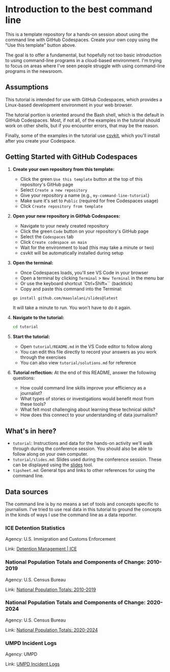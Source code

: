 # Introduction to the best command line

This is a template repository for a hands-on session about using the command line with GitHub Codespaces. Create your own copy using the "Use this template" button above.

The goal is to offer a fundamental, but hopefully not too basic introduction to using command-line programs in a cloud-based environment. I'm trying to focus on areas where I've seen people struggle with using command-line programs in the newsroom. 

## Assumptions

This tutorial is intended for use with GitHub Codespaces, which provides a Linux-based development environment in your web browser.

The tutorial portion is oriented around the Bash shell, which is the default in GitHub Codespaces. Most, if not all, of the examples in the tutorial should work on other shells, but if you encounter errors, that may be the reason.

Finally, some of the examples in the tutorial use [csvkit](https://github.com/wireservice/csvkit), which you'll install after you create your Codespace.

## Getting Started with GitHub Codespaces

1. **Create your own repository from this template:**
   - Click the green `Use this template` button at the top of this repository's GitHub page
   - Select `Create a new repository`
   - Give your repository a name (e.g., `my-command-line-tutorial`)
   - Make sure it's set to `Public` (required for free Codespaces usage)
   - Click `Create repository from template`

2. **Open your new repository in GitHub Codespaces:**
   - Navigate to your newly created repository
   - Click the green `Code` button on your repository's GitHub page
   - Select the `Codespaces` tab
   - Click `Create codespace on main`
   - Wait for the environment to load (this may take a minute or two)
   - csvkit will be automatically installed during setup

3. **Open the terminal:**
   - Once Codespaces loads, you'll see VS Code in your browser
   - Open a terminal by clicking `Terminal` > `New Terminal` in the menu bar
   - Or use the keyboard shortcut `Ctrl+Shift+\`` (backtick)
   - Copy and paste this command into the Terminal:

   ```bash
   go install github.com/maaslalani/slides@latest
   ```

   It will take a minute to run. You won't have to do it again.

4. **Navigate to the tutorial:**
   ```bash
   cd tutorial
   ```

5. **Start the tutorial:**
   - Open `tutorial/README.md` in the VS Code editor to follow along
   - You can edit this file directly to record your answers as you work through the exercises
   - You can also view `tutorial/solutions.md` for reference

6. **Tutorial reflection:**
   At the end of this README, answer the following questions:
   - How could command line skills improve your efficiency as a journalist?
   - What types of stories or investigations would benefit most from these tools?
   - What felt most challenging about learning these technical skills?
   - How does this connect to your understanding of data journalism?

## What's in here?

- `tutorial`: Instructions and data for the hands-on activity we'll walk through during the conference session. You should also be able to follow along on your own computer.
- `tutorial/slides.md`: Slides used during the conference session. These can be displayed using the [slides](https://github.com/maaslalani/slides) tool.
- `tipsheet.md`: General tips and links to other references for using the command line.

## Data sources

The command line is by no means a set of tools and concepts specific to journalism. I've tried to use real data in this tutorial to ground the concepts in the kinds of ways I use the command line as a data reporter.

### ICE Detention Statistics 

Agency: U.S. Immigration and Customs Enforcement

Link: [Detention Management | ICE](https://www.ice.gov/detain/detention-management)

### National Population Totals and Components of Change: 2010-2019

Agency: U.S. Census Bureau

Link: [National Population Totals: 2010-2019](https://www.census.gov/data/tables/time-series/demo/popest/2010s-national-total.html)

### National Population Totals and Components of Change: 2020-2024

Agency: U.S. Census Bureau

Link: [National Population Totals: 2020-2024](https://www.census.gov/data/tables/time-series/demo/popest/2020s-national-total.html#v2023)

### UMPD Incident Logs

Agency: UMPD

Link: [UMPD Incident Logs](https://umpd.umd.edu/statistics-reports/daily-crime-and-incident-logs)
